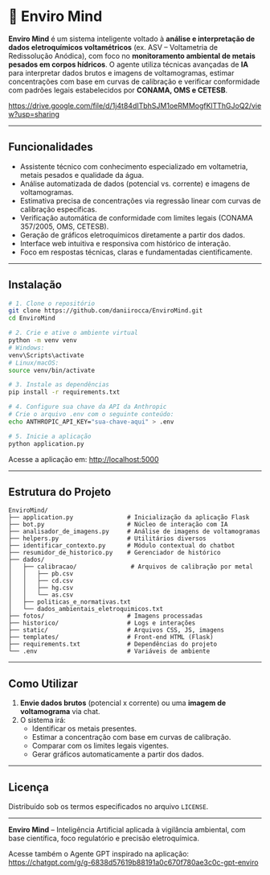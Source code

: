# 🌱 Enviro Mind

**Enviro Mind** é um sistema inteligente voltado à **análise e interpretação de dados eletroquímicos voltamétricos** (ex. ASV – Voltametria de Redissolução Anódica), com foco no **monitoramento ambiental de metais pesados em corpos hídricos**. O agente utiliza técnicas avançadas de **IA** para interpretar dados brutos e imagens de voltamogramas, estimar concentrações com base em curvas de calibração e verificar conformidade com padrões legais estabelecidos por **CONAMA, OMS e CETESB**.


https://drive.google.com/file/d/1j4t84dITbhSJM1oeRMMogfKlTThGJoQ2/view?usp=sharing

---

## Funcionalidades

- Assistente técnico com conhecimento especializado em voltametria, metais pesados e qualidade da água.
- Análise automatizada de dados (potencial vs. corrente) e imagens de voltamogramas.
- Estimativa precisa de concentrações via regressão linear com curvas de calibração específicas.
- Verificação automática de conformidade com limites legais (CONAMA 357/2005, OMS, CETESB).
- Geração de gráficos eletroquímicos diretamente a partir dos dados.
- Interface web intuitiva e responsiva com histórico de interação.
- Foco em respostas técnicas, claras e fundamentadas cientificamente.

---

## Instalação

```bash
# 1. Clone o repositório
git clone https://github.com/daniirocca/EnviroMind.git
cd EnviroMind

# 2. Crie e ative o ambiente virtual
python -m venv venv
# Windows:
venv\Scripts\activate
# Linux/macOS:
source venv/bin/activate

# 3. Instale as dependências
pip install -r requirements.txt

# 4. Configure sua chave da API da Anthropic
# Crie o arquivo .env com o seguinte conteúdo:
echo ANTHROPIC_API_KEY="sua-chave-aqui" > .env

# 5. Inicie a aplicação
python application.py
```

Acesse a aplicação em: [http://localhost:5000](http://localhost:5000)

---

## Estrutura do Projeto

```
EnviroMind/
├── application.py               # Inicialização da aplicação Flask
├── bot.py                       # Núcleo de interação com IA
├── analisador_de_imagens.py     # Análise de imagens de voltamogramas
├── helpers.py                   # Utilitários diversos
├── identificar_contexto.py      # Módulo contextual do chatbot
├── resumidor_de_historico.py    # Gerenciador de histórico
├── dados/
│   ├── calibracao/               # Arquivos de calibração por metal
│   │   ├── pb.csv
│   │   ├── cd.csv
│   │   ├── hg.csv
│   │   └── as.csv
│   ├── politicas_e_normativas.txt
│   └── dados_ambientais_eletroquimicos.txt
├── fotos/                       # Imagens processadas
├── historico/                   # Logs e interações
├── static/                      # Arquivos CSS, JS, imagens
├── templates/                   # Front-end HTML (Flask)
├── requirements.txt             # Dependências do projeto
└── .env                         # Variáveis de ambiente
```

---

## Como Utilizar

1. **Envie dados brutos** (potencial x corrente) ou uma **imagem de voltamograma** via chat.
2. O sistema irá:
   - Identificar os metais presentes.
   - Estimar a concentração com base em curvas de calibração.
   - Comparar com os limites legais vigentes.
   - Gerar gráficos automaticamente a partir dos dados.

---

## Licença

Distribuído sob os termos especificados no arquivo `LICENSE`.

---

**Enviro Mind** – Inteligência Artificial aplicada à vigilância ambiental, com base científica, foco regulatório e precisão eletroquímica.


Acesse também o Agente GPT inspirado na aplicação: https://chatgpt.com/g/g-6838d57619b88191a0c670f780ae3c0c-gpt-enviro
